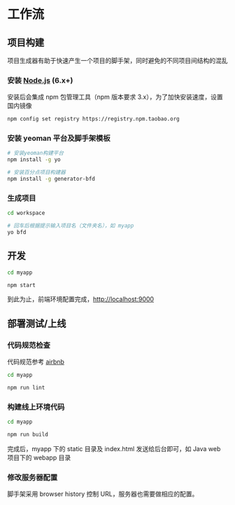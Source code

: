 # 工作流


## 项目构建

项目生成器有助于快速产生一个项目的脚手架，同时避免的不同项目间结构的混乱

### 安装 [Node.js](https://nodejs.org/en) (6.x+)

安装后会集成 npm 包管理工具（npm 版本要求 3.x），为了加快安装速度，设置国内镜像

```sh
npm config set registry https://registry.npm.taobao.org
```

### 安装 yeoman 平台及脚手架模板

```sh
# 安装yeoman构建平台
npm install -g yo

# 安装百分点项目构建器
npm install -g generator-bfd
```

### 生成项目

```sh
cd workspace

# 回车后根据提示输入项目名（文件夹名），如 myapp
yo bfd
```


## 开发

```sh
cd myapp

npm start
```

到此为止，前端环境配置完成，[http://localhost:9000](http://localhost:9000)


## 部署测试/上线

### 代码规范检查

代码规范参考 [airbnb](https://github.com/airbnb/javascript)

```sh
cd myapp

npm run lint
```

### 构建线上环境代码

```sh
cd myapp

npm run build
```

完成后，myapp 下的 static 目录及 index.html 发送给后台即可，如 Java web 项目下的 webapp 目录

### 修改服务器配置

脚手架采用 browser history 控制 URL，服务器也需要做相应的配置。